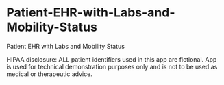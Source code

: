 # Patient-EHR-with-Labs-and-Mobility-Status
Patient EHR with Labs and Mobility Status

HIPAA disclosure: ALL patient identifiers used in this app are fictional. App is used for technical demonstration purposes only 
and is not to be used as medical or therapeutic advice. 


